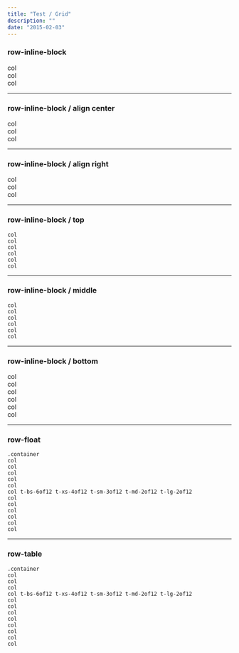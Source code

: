 ```yaml
---
title: "Test / Grid"
description: ""
date: "2015-02-03"
---
```


<h3>row-inline-block</h3>
<div class="container">
  <div class="row-inline-block">
    <div class="col demo-row-col t-bs-6of12 t-xs-4of12 t-sm-3of12 t-md-2of12 t-lg-2of12">
      col
    </div>
    <div class="col demo-row-col t-bs-6of12 t-xs-4of12 t-sm-3of12 t-md-2of12 t-lg-2of12">
      col
    </div>
    <div class="col demo-row-col t-bs-6of12 t-xs-4of12 t-sm-3of12 t-md-2of12 t-lg-2of12">
      col
    </div>
  </div>
</div>

<hr>

<h3>row-inline-block / align center</h3>
<div class="container">
  <div class="row-inline-block row--center">
    <div class="col demo-row-col t-bs-6of12 t-xs-4of12 t-sm-3of12 t-md-2of12 t-lg-2of12">
      col
    </div>
    <div class="col demo-row-col t-bs-6of12 t-xs-4of12 t-sm-3of12 t-md-2of12 t-lg-2of12">
      col
    </div>
    <div class="col demo-row-col t-bs-6of12 t-xs-4of12 t-sm-3of12 t-md-2of12 t-lg-2of12">
      col
    </div>
  </div>
</div>

<hr>

<h3>row-inline-block / align right</h3>
<div class="container">
  <div class="row-inline-block row--right">
    <div class="col demo-row-col t-bs-6of12 t-xs-4of12 t-sm-3of12 t-md-2of12 t-lg-2of12">
      col
    </div>
    <div class="col demo-row-col t-bs-6of12 t-xs-4of12 t-sm-3of12 t-md-2of12 t-lg-2of12">
      col
    </div>
    <div class="col demo-row-col t-bs-6of12 t-xs-4of12 t-sm-3of12 t-md-2of12 t-lg-2of12">
      col
    </div>
  </div>
</div>

<hr>

<h3>row-inline-block / top</h3>
<div class="container">
  <div class="row-inline-block">
    <div class="col demo-row-col t-bs-6of12 t-xs-4of12 t-sm-3of12 t-md-2of12 t-lg-2of12">
      <code>col</code>
    </div>
    <div class="col demo-row-col t-bs-6of12 t-xs-4of12 t-sm-3of12 t-md-2of12 t-lg-2of12">
      <code>col</code>
    </div>
    <div class="t-middle col demo-row-col demo-row-col--height t-bs-6of12 t-xs-4of12 t-sm-3of12 t-md-2of12 t-lg-2of12">
      <code>col</code>
    </div>
    <div class="col demo-row-col t-bs-6of12 t-xs-4of12 t-sm-3of12 t-md-2of12 t-lg-2of12">
      <code>col</code>
    </div>
    <div class="col demo-row-col t-bs-6of12 t-xs-4of12 t-sm-3of12 t-md-2of12 t-lg-2of12">
      <code>col</code>
    </div>
    <div class="col demo-row-col t-bs-6of12 t-xs-4of12 t-sm-3of12 t-md-2of12 t-lg-2of12">
      <code>col</code>
    </div>
  </div>
</div>

<hr>

<h3>row-inline-block / middle</h3>
<div class="container">
  <div class="row-inline-block row--middle">
    <div class="col demo-row-col t-bs-6of12 t-xs-4of12 t-sm-3of12 t-md-2of12 t-lg-2of12">
      <code>col</code>
    </div>
    <div class="col demo-row-col t-bs-6of12 t-xs-4of12 t-sm-3of12 t-md-2of12 t-lg-2of12">
      <code>col</code>
    </div>
    <div class="t-middle col demo-row-col demo-row-col--height t-bs-6of12 t-xs-4of12 t-sm-3of12 t-md-2of12 t-lg-2of12">
      <code>col</code>
    </div>
    <div class="col demo-row-col t-bs-6of12 t-xs-4of12 t-sm-3of12 t-md-2of12 t-lg-2of12">
      <code>col</code>
    </div>
    <div class="col demo-row-col t-bs-6of12 t-xs-4of12 t-sm-3of12 t-md-2of12 t-lg-2of12">
      <code>col</code>
    </div>
    <div class="col demo-row-col t-bs-6of12 t-xs-4of12 t-sm-3of12 t-md-2of12 t-lg-2of12">
      <code>col</code>
    </div>
  </div>
</div>

<hr>

<h3>row-inline-block / bottom</h3>
<div class="container">
  <div class="row-inline-block row--bottom">
    <div class="col demo-row-col t-bs-6of12 t-xs-4of12 t-sm-3of12 t-md-2of12 t-lg-2of12">
      col
    </div>
    <div class="col demo-row-col t-bs-6of12 t-xs-4of12 t-sm-3of12 t-md-2of12 t-lg-2of12">
      col
    </div>
    <div class="col demo-row-col demo-row-col--height t-bs-6of12 t-xs-4of12 t-sm-3of12 t-md-2of12 t-lg-2of12">
      col
    </div>
    <div class="col demo-row-col t-bs-6of12 t-xs-4of12 t-sm-3of12 t-md-2of12 t-lg-2of12">
      col
    </div>
    <div class="col demo-row-col t-bs-6of12 t-xs-4of12 t-sm-3of12 t-md-2of12 t-lg-2of12">
      col
    </div>
    <div class="col demo-row-col t-bs-6of12 t-xs-4of12 t-sm-3of12 t-md-2of12 t-lg-2of12">
      col
    </div>
  </div>
</div>

<hr>

<h3>row-float</h3>
<div class="container">
  <code>.container</code>
  <div class="row-float">
    <div class="col demo-row-col t-bs-6of12 t-xs-4of12 t-sm-3of12 t-md-2of12 t-lg-2of12">
      <code>col</code>
    </div>
    <div class="col demo-row-col t-bs-6of12 t-xs-4of12 t-sm-3of12 t-md-2of12 t-lg-2of12">
      <code>col</code>
    </div>
    <div class="col demo-row-col t-bs-6of12 t-xs-4of12 t-sm-3of12 t-md-2of12 t-lg-2of12">
      <code>col</code>
    </div>
    <div class="col demo-row-col t-bs-6of12 t-xs-4of12 t-sm-3of12 t-md-2of12 t-lg-2of12">
      <code>col</code>
    </div>
    <div class="col demo-row-col t-bs-6of12 t-xs-4of12 t-sm-3of12 t-md-2of12 t-lg-2of12">
      <code>col</code>
    </div>
    <div class="col demo-row-col t-bs-6of12 t-xs-4of12 t-sm-3of12 t-md-2of12 t-lg-2of12">
      <code>col t-bs-6of12 t-xs-4of12 t-sm-3of12 t-md-2of12 t-lg-2of12</code>
    </div>
    <div class="col demo-row-col t-bs-6of12 t-xs-4of12 t-sm-3of12 t-md-2of12 t-lg-2of12">
      <code>col</code>
    </div>
    <div class="col demo-row-col t-bs-6of12 t-xs-4of12 t-sm-3of12 t-md-2of12 t-lg-2of12">
      <code>col</code>
    </div>
    <div class="col demo-row-col t-bs-6of12 t-xs-4of12 t-sm-3of12 t-md-2of12 t-lg-2of12">
      <code>col</code>
    </div>
    <div class="col demo-row-col t-bs-6of12 t-xs-4of12 t-sm-3of12 t-md-2of12 t-lg-2of12">
      <code>col</code>
    </div>
    <div class="col demo-row-col t-bs-6of12 t-xs-4of12 t-sm-3of12 t-md-2of12 t-lg-2of12">
      <code>col</code>
    </div>
    <div class="col demo-row-col t-bs-6of12 t-xs-4of12 t-sm-3of12 t-md-2of12 t-lg-2of12">
      <code>col</code>
    </div>
  </div>

</div>

<hr>

<h3>row-table</h3>
<div class="container">
  <code>.container</code>
  <div class="row-table">
    <div class="col demo-row-col t-bs-6of12 t-xs-4of12 t-sm-3of12 t-md-2of12 t-lg-2of12">
      <code>col</code>
    </div>
    <div class="col demo-row-col t-bs-6of12 t-xs-4of12 t-sm-3of12 t-md-2of12 t-lg-2of12">
      <code>col</code>
    </div>
    <div class=" col t-bs-6of12 t-xs-4of12 t-sm-3of12 t-md-2of12 t-lg-2of12">
      <code>col</code>
    </div>
    <div class="col demo-row-col t-bs-6of12 t-xs-4of12 t-sm-3of12 t-md-2of12 t-lg-2of12">
      <code>col t-bs-6of12 t-xs-4of12 t-sm-3of12 t-md-2of12 t-lg-2of12</code>
    </div>
    <div class="col demo-row-col t-bs-6of12 t-xs-4of12 t-sm-3of12 t-md-2of12 t-lg-2of12">
      <code>col</code>
    </div>
    <div class="col demo-row-col t-bs-6of12 t-xs-4of12 t-sm-3of12 t-md-2of12 t-lg-2of12">
      <code>col</code>
    </div>
    <div class="col demo-row-col t-bs-6of12 t-xs-4of12 t-sm-3of12 t-md-2of12 t-lg-2of12">
      <code>col</code>
    </div>
    <div class="col demo-row-col t-bs-6of12 t-xs-4of12 t-sm-3of12 t-md-2of12 t-lg-2of12">
      <code>col</code>
    </div>
    <div class="col demo-row-col t-bs-6of12 t-xs-4of12 t-sm-3of12 t-md-2of12 t-lg-2of12">
      <code>col</code>
    </div>
    <div class="col demo-row-col t-bs-6of12 t-xs-4of12 t-sm-3of12 t-md-2of12 t-lg-2of12">
      <code>col</code>
    </div>
    <div class="col demo-row-col t-bs-6of12 t-xs-4of12 t-sm-3of12 t-md-2of12 t-lg-2of12">
      <code>col</code>
    </div>
    <div class="col demo-row-col t-bs-6of12 t-xs-4of12 t-sm-3of12 t-md-2of12 t-lg-2of12">
      <code>col</code>
    </div>
  </div>

</div>
